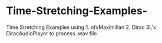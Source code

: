# Time-Stretching-Examples-
Time Stretching Examples using 1. ofxMaximillan 2. Dirac 3L's DiracAudioPlayer to process .wav file
